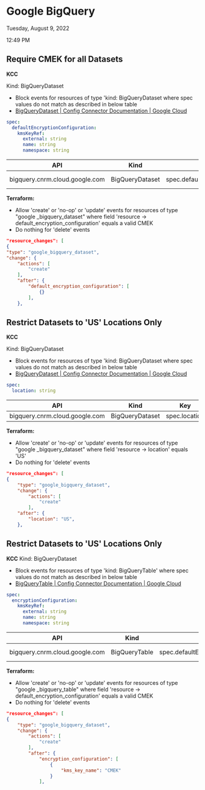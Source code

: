 # Google BigQuery

Tuesday, August 9, 2022

12:49 PM

## Require CMEK for all Datasets

**KCC**

Kind: BigQueryDataset

- Block events for resources of type 'kind: BigQueryDataset where spec values do not match as described in below table
- [BigQueryDataset  |  Config Connector Documentation  |  Google Cloud](https://cloud.google.com/config-connector/docs/reference/resource-docs/bigquery/bigquerydataset)

```yaml
spec:
  defaultEncryptionConfiguration:
    kmsKeyRef:
      external: string
      name: string
      namespace: string
```

| **API** | **Kind** | **Key** | **Conditional** | **Value** |
| --- | --- | --- | --- | --- |
| bigquery.cnrm.cloud.google.com | BigQueryDataset | spec.defaultEncryptionConfiguration.kmsKeyRef.external/name/namespace | equals | Valid CMEK |

**Terraform:**

- Allow 'create' or 'no-op' or 'update' events for resources of type "google \_bigquery\_dataset" where field 'resource -\> default\_encryption\_configuration' equals a valid CMEK
- Do nothing for 'delete' events

```json
"resource_changes": [
{
"type": "google_bigquery_dataset",
"change": {
    "actions": [
        "create"
    ],
    "after": {
        "default_encryption_configuration": [
            {}
        ],
    },
```

## Restrict Datasets to 'US' Locations Only

**KCC**

Kind: BigQueryDataset

- Block events for resources of type 'kind: BigQueryDataset where spec values do not match as described in below table
- [BigQueryDataset  |  Config Connector Documentation  |  Google Cloud](https://cloud.google.com/config-connector/docs/reference/resource-docs/bigquery/bigquerydataset)

```yaml
spec:
  location: string
```

| **API** | **Kind** | **Key** | **Conditional** | **Value** |
| --- | --- | --- | --- | --- |
| bigquery.cnrm.cloud.google.com | BigQueryDataset | spec.location | equals | US |

**Terraform:**

- Allow 'create' or 'no-op' or 'update' events for resources of type "google \_bigquery\_dataset" where field 'resource -\> location' equals 'US'
- Do nothing for 'delete' events

```json
"resource_changes": [
{
    "type": "google_bigquery_dataset",
    "change": {
        "actions": [
            "create"
        ],
    "after": {
        "location": "US",
    },
```


## Restrict Datasets to 'US' Locations Only

**KCC**
Kind: BigQueryDataset

- Block events for resources of type 'kind: BigQueryTable' where spec values do not match as described in below table
- [BigQueryTable  |  Config Connector Documentation  |  Google Cloud](https://cloud.google.com/config-connector/docs/reference/resource-docs/bigquery/bigquerytable)

```yaml
spec:
  encryptionConfiguration:
    kmsKeyRef:
      external: string
      name: string
      namespace: string
```

| **API** | **Kind** | **Key** | **Conditional** | **Value** |
| --- | --- | --- | --- | --- |
| bigquery.cnrm.cloud.google.com | BigQueryTable | spec.defaultEncryptionConfiguration.kmsKeyRef.external/name/namespace | equals | Valid CMEK |

**Terraform:**

- Allow 'create' or 'no-op' or 'update' events for resources of type "google \_bigquery\_table" where field 'resource -\> default\_encryption\_configuration' equals a valid CMEK
- Do nothing for 'delete' events

```json
"resource_changes": [
{
    "type": "google_bigquery_dataset",
    "change": {
        "actions": [
            "create"
        ],
        "after": {
            "encryption_configuration": [
                {
                    "kms_key_name": "CMEK"
                }
            ],
```
